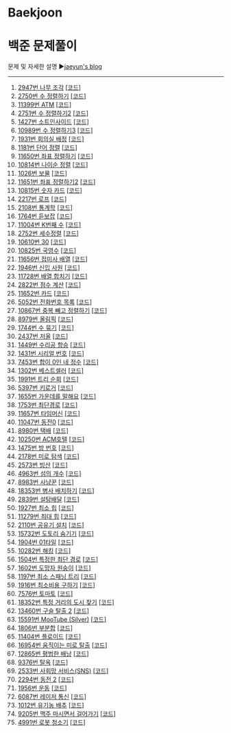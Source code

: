 # Baekjoon
백준 문제풀이
======================
문제 및 자세한 설명
▶[jaeyun's blog](https://blog.naver.com/jaeyoon_95)

- - -
1.  [2947번 나무 조각](https://blog.naver.com/jaeyoon_95/221747792698)  [[코드]](https://github.com/jaeyun95/Baekjoon/blob/master/code/2947.py)
2.  [2750번 수 정렬하기](https://blog.naver.com/jaeyoon_95/222278523255)  [[코드]](https://github.com/jaeyun95/Baekjoon/blob/master/code/2750.py)
3.  [11399번 ATM](https://blog.naver.com/jaeyoon_95/222278540925)  [[코드]](https://github.com/jaeyun95/Baekjoon/blob/master/code/211399.py)
4.  [2751번 수 정렬하기2](https://blog.naver.com/jaeyoon_95/222278600068)  [[코드]](https://github.com/jaeyun95/Baekjoon/blob/master/code/2751.py)
5.  [1427번 소트인사이드](https://blog.naver.com/jaeyoon_95/222278656058)  [[코드]](https://github.com/jaeyun95/Baekjoon/blob/master/code/1427.py)
6.  [10989번 수 정렬하기3](https://blog.naver.com/jaeyoon_95/222278677706)  [[코드]](https://github.com/jaeyun95/Baekjoon/blob/master/code/10989.py)
7.  [1931번 회의실 배정](https://blog.naver.com/jaeyoon_95/222278712080)  [[코드]](https://github.com/jaeyun95/Baekjoon/blob/master/code/1931.py)
8.  [1181번 단어 정렬](https://blog.naver.com/jaeyoon_95/222278726643)  [[코드]](https://github.com/jaeyun95/Baekjoon/blob/master/code/1181.py)
9.  [11650번 좌표 정렬하기](https://blog.naver.com/jaeyoon_95/222278735509)  [[코드]](https://github.com/jaeyun95/Baekjoon/blob/master/code/11650.py)
10.  [10814번 나이순 정렬](https://blog.naver.com/jaeyoon_95/222278751075)  [[코드]](https://github.com/jaeyun95/Baekjoon/blob/master/code/10814.py)
11.  [1026번 보물](https://blog.naver.com/jaeyoon_95/222278804306)  [[코드]](https://github.com/jaeyun95/Baekjoon/blob/master/code/1026.py)
12.  [11651번 좌표 정렬하기2](https://blog.naver.com/jaeyoon_95/222279509940)  [[코드]](https://github.com/jaeyun95/Baekjoon/blob/master/code/111651.py)
13.  [10815번 숫자 카드](https://blog.naver.com/jaeyoon_95/222279560829)  [[코드]](https://github.com/jaeyun95/Baekjoon/blob/master/code/10815.py)
14.  [2217번 로프](https://blog.naver.com/jaeyoon_95/222279598560)  [[코드]](https://github.com/jaeyun95/Baekjoon/blob/master/code/2217.py)
15.  [2108번 통계학](https://blog.naver.com/jaeyoon_95/222279660170)  [[코드]](https://github.com/jaeyun95/Baekjoon/blob/master/code/2108.py)
16.  [1764번 듣보잡](https://blog.naver.com/jaeyoon_95/222279686869)  [[코드]](https://github.com/jaeyun95/Baekjoon/blob/master/code/1764.py)
17.  [11004번 K번째 수](https://blog.naver.com/jaeyoon_95/222280383890)  [[코드]](https://github.com/jaeyun95/Baekjoon/blob/master/code/11004.py)
18.  [2752번 세수정렬](https://blog.naver.com/jaeyoon_95/222280388707)  [[코드]](https://github.com/jaeyun95/Baekjoon/blob/master/code/2752.py)
19.  [10610번 30](https://blog.naver.com/jaeyoon_95/222280392491)  [[코드]](https://github.com/jaeyun95/Baekjoon/blob/master/code/10610.py)
20.  [10825번 국영수](https://blog.naver.com/jaeyoon_95/222280405305)  [[코드]](https://github.com/jaeyun95/Baekjoon/blob/master/code/10825.py)
21.  [11656번 접미사 배열](https://blog.naver.com/jaeyoon_95/222280413506)  [[코드]](https://github.com/jaeyun95/Baekjoon/blob/master/code/11656.py)
22.  [1946번 신입 사원](https://blog.naver.com/jaeyoon_95/222281713235)  [[코드]](https://github.com/jaeyun95/Baekjoon/blob/master/code/1946.py)
23.  [11728번 배열 합치기](https://blog.naver.com/jaeyoon_95/222281721521)  [[코드]](https://github.com/jaeyun95/Baekjoon/blob/master/code/11728.py)
24.  [2822번 점수 계산](https://blog.naver.com/jaeyoon_95/222281734593)  [[코드]](https://github.com/jaeyun95/Baekjoon/blob/master/code/2822.py)
25.  [11652번 카드](https://blog.naver.com/jaeyoon_95/222281740959)  [[코드]](https://github.com/jaeyun95/Baekjoon/blob/master/code/11652.py)
26.  [5052번 전화번호 목록](https://blog.naver.com/jaeyoon_95/222281764914)  [[코드]](https://github.com/jaeyun95/Baekjoon/blob/master/code/5052.py)
27.  [10867번 중복 빼고 정렬하기](https://blog.naver.com/jaeyoon_95/222281787407)  [[코드]](https://github.com/jaeyun95/Baekjoon/blob/master/code/10867.py)
28.  [8979번 올림픽](https://blog.naver.com/jaeyoon_95/222281829464)  [[코드]](https://github.com/jaeyun95/Baekjoon/blob/master/code/8979.py)
29.  [1744번 수 묶기](https://blog.naver.com/jaeyoon_95/222282896747)  [[코드]](https://github.com/jaeyun95/Baekjoon/blob/master/code/1744.py)
30.  [2437번 저울](https://blog.naver.com/jaeyoon_95/222282951172)  [[코드]](https://github.com/jaeyun95/Baekjoon/blob/master/code/2437.py)
31.  [1449번 수리공 항승](https://blog.naver.com/jaeyoon_95/222284111354)  [[코드]](https://github.com/jaeyun95/Baekjoon/blob/master/code/1449.py)
32.  [1431번 시리얼 번호](https://blog.naver.com/jaeyoon_95/222284164892)  [[코드]](https://github.com/jaeyun95/Baekjoon/blob/master/code/1431.py)
33.  [7453번 합이 0인 네 정수](https://blog.naver.com/jaeyoon_95/222285275286)  [[코드]](https://github.com/jaeyun95/Baekjoon/blob/master/code/7453.py)
34.  [1302번 베스트셀러](https://blog.naver.com/jaeyoon_95/222285293396)  [[코드]](https://github.com/jaeyun95/Baekjoon/blob/master/code/1302.py)
35.  [1991번 트리 순회](https://blog.naver.com/jaeyoon_95/222286148489)  [[코드]](https://github.com/jaeyun95/Baekjoon/blob/master/code/1991.py)
36.  [5397번 키로거](https://blog.naver.com/jaeyoon_95/222288686942)  [[코드]](https://github.com/jaeyun95/Baekjoon/blob/master/code/5397.py)
37.  [1655번 가운데를 말해요](https://blog.naver.com/jaeyoon_95/222294072618)  [[코드]](https://github.com/jaeyun95/Baekjoon/blob/master/code/1655.py)
38.  [1753번 최단경로](https://blog.naver.com/jaeyoon_95/222296414758)  [[코드]](https://github.com/jaeyun95/Baekjoon/blob/master/code/1753.py)
39.  [11657번 타임머신](https://blog.naver.com/jaeyoon_95/222297504267)  [[코드]](https://github.com/jaeyun95/Baekjoon/blob/master/code/11657.py)
40.  [11047번 동전0](https://blog.naver.com/jaeyoon_95/222324946115)  [[코드]](https://github.com/jaeyun95/Baekjoon/blob/master/code/11047.py)
41.  [8980번 택배](https://blog.naver.com/jaeyoon_95/222325017632)  [[코드]](https://github.com/jaeyun95/Baekjoon/blob/master/code/8980.py)
42.  [10250번 ACM호텔](https://blog.naver.com/jaeyoon_95/222326011380)  [[코드]](https://github.com/jaeyun95/Baekjoon/blob/master/code/10250.py)
43.  [1475번 방 번호](https://blog.naver.com/jaeyoon_95/222326031162)  [[코드]](https://github.com/jaeyun95/Baekjoon/blob/master/code/1475.py)
44.  [2178번 미로 탐색](https://blog.naver.com/jaeyoon_95/222327484420)  [[코드]](https://github.com/jaeyun95/Baekjoon/blob/master/code/2178.py)
45.  [2573번 빙산](https://blog.naver.com/jaeyoon_95/222327573031)  [[코드]](https://github.com/jaeyun95/Baekjoon/blob/master/code/2573.py)
46.  [4963번 섬의 개수](https://blog.naver.com/jaeyoon_95/222337356556)  [[코드]](https://github.com/jaeyun95/Baekjoon/blob/master/code/4963.py)
47.  [8983번 사냥꾼](https://blog.naver.com/jaeyoon_95/222340179158)  [[코드]](https://github.com/jaeyun95/Baekjoon/blob/master/code/8983.py)
48.  [18353번 병사 배치하기](https://blog.naver.com/jaeyoon_95/222341461615)  [[코드]](https://github.com/jaeyun95/Baekjoon/blob/master/code/18353.py)
49.  [2839번 설탕배달](https://blog.naver.com/jaeyoon_95/222341547863)  [[코드]](https://github.com/jaeyun95/Baekjoon/blob/master/code/2839.py)
50.  [1927번 최소 힙](https://blog.naver.com/jaeyoon_95/222343249839)  [[코드]](https://github.com/jaeyun95/Baekjoon/blob/master/code/1927.py)
51.  [11279번 최대 힙](https://blog.naver.com/jaeyoon_95/222343254040)  [[코드]](https://github.com/jaeyun95/Baekjoon/blob/master/code/11279.py)
52.  [2110번 공유기 설치](https://blog.naver.com/jaeyoon_95/222344914172)  [[코드]](https://github.com/jaeyun95/Baekjoon/blob/master/code/2110.py)
53.  [15732번 도토리 숨기기](https://blog.naver.com/jaeyoon_95/222345086540)  [[코드]](https://github.com/jaeyun95/Baekjoon/blob/master/code/15732.py)
54.  [1904번 01타일](https://blog.naver.com/jaeyoon_95/222345150873)  [[코드]](https://github.com/jaeyun95/Baekjoon/blob/master/code/1904.py)
55.  [10282번 해킹](https://blog.naver.com/jaeyoon_95/222346437668)  [[코드]](https://github.com/jaeyun95/Baekjoon/blob/master/code/10282.py)
56.  [1504번 특정한 최단 경로](https://blog.naver.com/jaeyoon_95/222346482161)  [[코드]](https://github.com/jaeyun95/Baekjoon/blob/master/code/1504.py)
57.  [1602번 도망자 원숭이](https://blog.naver.com/jaeyoon_95/222346577492)  [[코드]](https://github.com/jaeyun95/Baekjoon/blob/master/code/1602.py)
58.  [1197번 최소 스패닝 트리](https://blog.naver.com/jaeyoon_95/222347726665)  [[코드]](https://github.com/jaeyun95/Baekjoon/blob/master/code/1197.py)
59.  [1916번 최소비용 구하기](https://blog.naver.com/jaeyoon_95/222347751308)  [[코드]](https://github.com/jaeyun95/Baekjoon/blob/master/code/1916.py)
60.  [7576번 토마토](https://blog.naver.com/jaeyoon_95/222347825365)  [[코드]](https://github.com/jaeyun95/Baekjoon/blob/master/code/7576.py)
61.  [18352번 특정 거리의 도시 찾기](https://blog.naver.com/jaeyoon_95/222349297431)  [[코드]](https://github.com/jaeyun95/Baekjoon/blob/master/code/18352.py)
62.  [13460번 구슬 탈출 2](https://blog.naver.com/jaeyoon_95/222349394325)  [[코드]](https://github.com/jaeyun95/Baekjoon/blob/master/code/13460.py)
63.  [15591번 MooTube (Silver)](https://blog.naver.com/jaeyoon_95/222349589370)  [[코드]](https://github.com/jaeyun95/Baekjoon/blob/master/code/15591.py)
64.  [1806번 부분합](https://blog.naver.com/jaeyoon_95/222351392535)  [[코드]](https://github.com/jaeyun95/Baekjoon/blob/master/code/1806.py)
65.  [11404번 플로이드](https://blog.naver.com/jaeyoon_95/222354606579)  [[코드]](https://github.com/jaeyun95/Baekjoon/blob/master/code/11404.py)
66.  [16954번 움직이는 미로 탈출](https://blog.naver.com/jaeyoon_95/222354729947)  [[코드]](https://github.com/jaeyun95/Baekjoon/blob/master/code/16954.py)
67.  [12865번 평범한 배낭](https://blog.naver.com/jaeyoon_95/222355560684)  [[코드]](https://github.com/jaeyun95/Baekjoon/blob/master/code/12865.py)
68.  [9376번 탈옥](https://blog.naver.com/jaeyoon_95/222355814484)  [[코드]](https://github.com/jaeyun95/Baekjoon/blob/master/code/9376.py)
69.  [2533번 사회망 서비스(SNS)](https://blog.naver.com/jaeyoon_95/222355946971)  [[코드]](https://github.com/jaeyun95/Baekjoon/blob/master/code/2533.py)
70.  [2294번 동전 2](https://blog.naver.com/jaeyoon_95/222355985924)  [[코드]](https://github.com/jaeyun95/Baekjoon/blob/master/code/2294.py)
71.  [1956번 운동](https://blog.naver.com/jaeyoon_95/222357004211)  [[코드]](https://github.com/jaeyun95/Baekjoon/blob/master/code/1956.py)
72.  [6087번 레이저 통신](https://blog.naver.com/jaeyoon_95/222357276531)  [[코드]](https://github.com/jaeyun95/Baekjoon/blob/master/code/6087.py)
73.  [1012번 유기농 배추](https://blog.naver.com/jaeyoon_95/222357346970)  [[코드]](https://github.com/jaeyun95/Baekjoon/blob/master/code/1012.py)
74.  [9205번 맥주 마시면서 걸어가기](https://blog.naver.com/jaeyoon_95/222358292359)  [[코드]](https://github.com/jaeyun95/Baekjoon/blob/master/code/9205.py)
75.  [4991번 로봇 청소기](https://blog.naver.com/jaeyoon_95/222358851897)  [[코드]](https://github.com/jaeyun95/Baekjoon/blob/master/code/4991.py)

